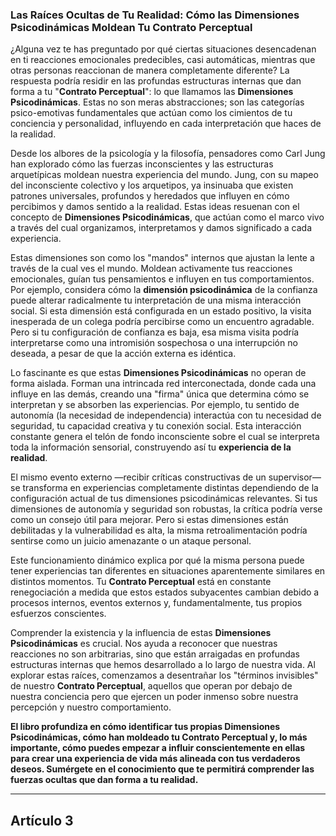 ### Las Raíces Ocultas de Tu Realidad: Cómo las Dimensiones Psicodinámicas Moldean Tu Contrato Perceptual
¿Alguna vez te has preguntado por qué ciertas situaciones desencadenan en ti reacciones emocionales predecibles, casi automáticas, mientras que otras personas reaccionan de manera completamente diferente? La respuesta podría residir en las profundas estructuras internas que dan forma a tu "**Contrato Perceptual**": lo que llamamos las **Dimensiones Psicodinámicas**. Estas no son meras abstracciones; son las categorías psico-emotivas fundamentales que actúan como los cimientos de tu conciencia y personalidad, influyendo en cada interpretación que haces de la realidad.

Desde los albores de la psicología y la filosofía, pensadores como Carl Jung han explorado cómo las fuerzas inconscientes y las estructuras arquetípicas moldean nuestra experiencia del mundo. Jung, con su mapeo del inconsciente colectivo y los arquetipos, ya insinuaba que existen patrones universales, profundos y heredados que influyen en cómo percibimos y damos sentido a la realidad. Estas ideas resuenan con el concepto de **Dimensiones Psicodinámicas**, que actúan como el marco vivo a través del cual organizamos, interpretamos y damos significado a cada experiencia.

Estas dimensiones son como los "mandos" internos que ajustan la lente a través de la cual ves el mundo. Moldean activamente tus reacciones emocionales, guían tus pensamientos e influyen en tus comportamientos. Por ejemplo, considera cómo la **dimensión psicodinámica** de la confianza puede alterar radicalmente tu interpretación de una misma interacción social. Si esta dimensión está configurada en un estado positivo, la visita inesperada de un colega podría percibirse como un encuentro agradable. Pero si tu configuración de confianza es baja, esa misma visita podría interpretarse como una intromisión sospechosa o una interrupción no deseada, a pesar de que la acción externa es idéntica.

Lo fascinante es que estas **Dimensiones Psicodinámicas** no operan de forma aislada. Forman una intrincada red interconectada, donde cada una influye en las demás, creando una "firma" única que determina cómo se interpretan y se absorben las experiencias. Por ejemplo, tu sentido de autonomía (la necesidad de independencia) interactúa con tu necesidad de seguridad, tu capacidad creativa y tu conexión social. Esta interacción constante genera el telón de fondo inconsciente sobre el cual se interpreta toda la información sensorial, construyendo así tu **experiencia de la realidad**.

El mismo evento externo —recibir críticas constructivas de un supervisor— se transforma en experiencias completamente distintas dependiendo de la configuración actual de tus dimensiones psicodinámicas relevantes. Si tus dimensiones de autonomía y seguridad son robustas, la crítica podría verse como un consejo útil para mejorar. Pero si estas dimensiones están debilitadas y la vulnerabilidad es alta, la misma retroalimentación podría sentirse como un juicio amenazante o un ataque personal.

Este funcionamiento dinámico explica por qué la misma persona puede tener experiencias tan diferentes en situaciones aparentemente similares en distintos momentos. Tu **Contrato Perceptual** está en constante renegociación a medida que estos estados subyacentes cambian debido a procesos internos, eventos externos y, fundamentalmente, tus propios esfuerzos conscientes.

Comprender la existencia y la influencia de estas **Dimensiones Psicodinámicas** es crucial. Nos ayuda a reconocer que nuestras reacciones no son arbitrarias, sino que están arraigadas en profundas estructuras internas que hemos desarrollado a lo largo de nuestra vida. Al explorar estas raíces, comenzamos a desentrañar los "términos invisibles" de nuestro **Contrato Perceptual**, aquellos que operan por debajo de nuestra conciencia pero que ejercen un poder inmenso sobre nuestra percepción y nuestro comportamiento.

**El libro profundiza en cómo identificar tus propias Dimensiones Psicodinámicas, cómo han moldeado tu Contrato Perceptual y, lo más importante, cómo puedes empezar a influir conscientemente en ellas para crear una experiencia de vida más alineada con tus verdaderos deseos. Sumérgete en el conocimiento que te permitirá comprender las fuerzas ocultas que dan forma a tu realidad.**

---

## Artículo 3
